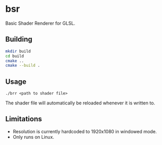 # bsr
Basic Shader Renderer for GLSL.

## Building
```sh
mkdir build
cd build
cmake ..
cmake --build .
```

## Usage
`./brr <path to shader file>`

The shader file will automatically be reloaded whenever it is written to.

## Limitations
- Resolution is currently hardcoded to 1920x1080 in windowed mode.
- Only runs on Linux.
